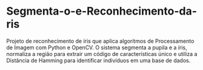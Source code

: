 # Segmenta-o-e-Reconhecimento-da-ris
Projeto de reconhecimento de íris que aplica algoritmos de Processamento de Imagem com Python e OpenCV. O sistema segmenta a pupila e a íris, normaliza a região para extrair um código de características único e utiliza a Distância de Hamming para identificar indivíduos em uma base de dados.
